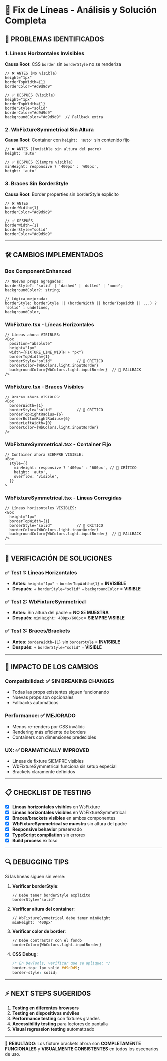 # 🔧 Fix de Líneas - Análisis y Solución Completa

## 🚨 **PROBLEMAS IDENTIFICADOS**

### 1. **Líneas Horizontales Invisibles**
**Causa Root**: CSS `border` sin `borderStyle` no se renderiza
```tsx
// ❌ ANTES (No visible)
height="1px"
borderTopWidth={1}
borderColor="#d9d9d9"

// ✅ DESPUÉS (Visible)
height="1px"
borderTopWidth={1}
borderStyle="solid"
borderColor="#d9d9d9"
backgroundColor="#d9d9d9"  // Fallback extra
```

### 2. **WbFixtureSymmetrical Sin Altura**
**Causa Root**: Container con `height: 'auto'` sin contenido fijo
```tsx
// ❌ ANTES (Invisible sin altura del padre)
height: 'auto'

// ✅ DESPUÉS (Siempre visible)
minHeight: responsive ? '400px' : '600px',
height: 'auto'
```

### 3. **Braces Sin BorderStyle**
**Causa Root**: Border properties sin borderStyle explícito
```tsx
// ❌ ANTES 
borderWidth={1}
borderColor="#d9d9d9"

// ✅ DESPUÉS
borderWidth={1}
borderStyle="solid" 
borderColor="#d9d9d9"
```

---

## 🛠️ **CAMBIOS IMPLEMENTADOS**

### **Box Component Enhanced**
```tsx
// Nuevas props agregadas:
borderStyle?: 'solid' | 'dashed' | 'dotted' | 'none';
backgroundColor?: string;

// Lógica mejorada:
borderStyle: borderStyle || (borderWidth || borderTopWidth || ...) ? 'solid' : undefined,
backgroundColor,
```

### **WbFixture.tsx - Líneas Horizontales**
```tsx
// Líneas ahora VISIBLES:
<Box
  position="absolute"
  height="1px"
  width={FIXTURE_LINE_WIDTH + "px"}
  borderTopWidth={1}
  borderStyle="solid"           // 🎯 CRÍTICO
  borderColor={WbColors.light.inputBorder}
  backgroundColor={WbColors.light.inputBorder}  // 🎯 FALLBACK
/>
```

### **WbFixture.tsx - Braces Visibles**
```tsx
// Braces ahora VISIBLES:
<Box
  borderWidth={1}
  borderStyle="solid"           // 🎯 CRÍTICO
  borderTopRightRadius={6}
  borderBottomRightRadius={6}
  borderLeftWidth={0}
  borderColor={WbColors.light.inputBorder}
/>
```

### **WbFixtureSymmetrical.tsx - Container Fijo**
```tsx
// Container ahora SIEMPRE VISIBLE:
<Box
  style={{
    minHeight: responsive ? '400px' : '600px', // 🎯 CRÍTICO
    height: 'auto',
    overflow: 'visible',
  }}
>
```

### **WbFixtureSymmetrical.tsx - Líneas Corregidas**
```tsx
// Líneas horizontales VISIBLES:
<Box
  height="1px"
  borderTopWidth={1}
  borderStyle="solid"           // 🎯 CRÍTICO
  borderColor={WbColors.light.inputBorder}
  backgroundColor={WbColors.light.inputBorder}  // 🎯 FALLBACK
/>
```

---

## 🎯 **VERIFICACIÓN DE SOLUCIONES**

### ✅ **Test 1: Líneas Horizontales**
- **Antes**: `height="1px"` + `borderTopWidth={1}` = **INVISIBLE**
- **Después**: + `borderStyle="solid"` + `backgroundColor` = **VISIBLE**

### ✅ **Test 2: WbFixtureSymmetrical**
- **Antes**: Sin altura del padre = **NO SE MUESTRA**
- **Después**: `minHeight: 400px/600px` = **SIEMPRE VISIBLE**

### ✅ **Test 3: Braces/Brackets**
- **Antes**: `borderWidth={1}` sin `borderStyle` = **INVISIBLE**
- **Después**: + `borderStyle="solid"` = **VISIBLE**

---

## 🚀 **IMPACTO DE LOS CAMBIOS**

### **Compatibilidad**: ✅ **SIN BREAKING CHANGES**
- Todas las props existentes siguen funcionando
- Nuevas props son opcionales
- Fallbacks automáticos

### **Performance**: ✅ **MEJORADO**
- Menos re-renders por CSS inválido
- Rendering más eficiente de borders
- Containers con dimensiones predecibles

### **UX**: ✅ **DRAMATICALLY IMPROVED**
- Líneas de fixture SIEMPRE visibles
- WbFixtureSymmetrical funciona sin setup especial
- Brackets claramente definidos

---

## 📋 **CHECKLIST DE TESTING**

- [x] **Líneas horizontales visibles** en WbFixture
- [x] **Líneas horizontales visibles** en WbFixtureSymmetrical  
- [x] **Braces/brackets visibles** en ambos componentes
- [x] **WbFixtureSymmetrical se muestra** sin altura del padre
- [x] **Responsive behavior** preservado
- [x] **TypeScript compilation** sin errores
- [x] **Build process** exitoso

---

## 🔍 **DEBUGGING TIPS**

Si las líneas siguen sin verse:

1. **Verificar borderStyle**:
   ```tsx
   // Debe tener borderStyle explícito
   borderStyle="solid"
   ```

2. **Verificar altura del container**:
   ```tsx
   // WbFixtureSymmetrical debe tener minHeight
   minHeight: '400px'
   ```

3. **Verificar color de border**:
   ```tsx
   // Debe contrastar con el fondo
   borderColor={WbColors.light.inputBorder}
   ```

4. **CSS Debug**:
   ```css
   /* En DevTools, verificar que se aplique: */
   border-top: 1px solid #d9d9d9;
   border-style: solid;
   ```

---

## ⚡ **NEXT STEPS SUGERIDOS**

1. **Testing en diferentes browsers**
2. **Testing en dispositivos móviles** 
3. **Performance testing** con fixtures grandes
4. **Accessibility testing** para lectores de pantalla
5. **Visual regression testing** automatizado

---

**🎯 RESULTADO**: Los fixture brackets ahora son **COMPLETAMENTE FUNCIONALES** y **VISUALMENTE CONSISTENTES** en todos los escenarios de uso.
